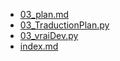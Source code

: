 - [03_plan.md](./03_plan.md)
- [03_TraductionPlan.py](./03_TraductionPlan.py)
- [03_vraiDev.py](./03_vraiDev.py)
- [index.md](./index.md)
